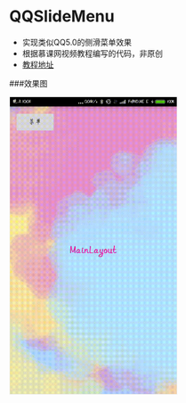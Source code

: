 # QQSlideMenu
- 实现类似QQ5.0的侧滑菜单效果
- 根据慕课网视频教程编写的代码，非原创
- [教程地址](http://www.imooc.com/learn/211)

###效果图
<div class='row'>
    <img src='https://github.com/Panl/QQSlideMenu/blob/master/screenshort/qqslidemenu.gif' width="300px" style='border: #f1f1f1 solid 1px'/>
</div>
